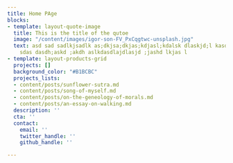 ```yaml
---
title: Home PAge
blocks:
- template: layout-quote-image
  title: This is the title of the qutoe
  image: "/content/images/igor-son-FV_PxCqgtwc-unsplash.jpg"
  text: asd sad sadlkjsadlk as;dkjsa;dkjas;kdjasl;kdalsk dlaskjd;l kasdl;kna sdna
    sdas dasdh;askd ;akdh aslkdasdlajdlasjd ;jashd lkjas l
- template: layout-products-grid
  projects: []
  background_color: "#B1BCBC"
  projects_lists:
  - content/posts/sunflower-sutra.md
  - content/posts/song-of-myself.md
  - content/posts/on-the-geneology-of-morals.md
  - content/posts/an-essay-on-walking.md
  description: ''
  cta: ''
  contact:
    email: ''
    twitter_handle: ''
    github_handle: ''

---
```

